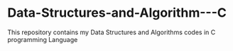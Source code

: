 # Data-Structures-and-Algorithm---C
This repository contains my Data Structures and Algorithms codes in C programming Language
